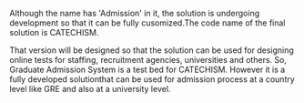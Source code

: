 Although the name has 'Admission' in it, the solution is undergoing development
so that it can be fully cusomized.The code name of the final solution is CATECHISM.

That version will be designed so that the solution can be used for designing online
tests for staffing, recruitment agencies, universities and others.
So, Graduate Admission System is a test bed for CATECHISM.
However it is a fully developed solutionthat can be used for admission process at
a country level like GRE and also at a university level.